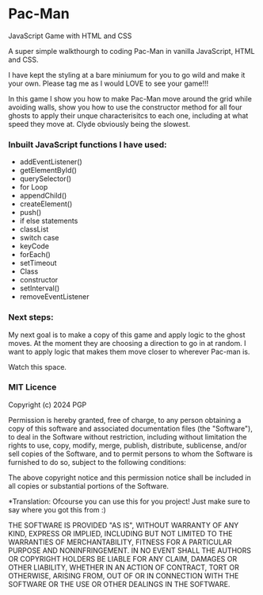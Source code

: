 # Pac-Man
JavaScript Game with HTML and CSS

A super simple walkthourgh to coding Pac-Man in vanilla JavaScript, HTML and CSS.

I have kept the styling at a bare miniumum for you to go wild and make it your own. Please tag me as I would LOVE to see your game!!!

In this game I show you how to make Pac-Man move around the grid while avoiding walls, show you how to use the constructor method for all four ghosts to apply their unque characterisitcs to each one, including at what speed they move at. Clyde obviously being the slowest.

### Inbuilt JavaScript functions I have used: 
* addEventListener()
* getElementById()
* querySelector()
* for Loop
* appendChild()
* createElement()
* push()
* if else statements
* classList
* switch case
* keyCode
* forEach()
* setTimeout
* Class
* constructor
* setInterval()
* removeEventListener

### Next steps:
My next goal is to make a copy of this game and apply logic to the ghost moves. At the moment they are choosing a direction to go in at random. I want to apply logic that makes them move closer to wherever Pac-man is.

Watch this space.



### MIT Licence

Copyright (c) 2024 PGP

Permission is hereby granted, free of charge, to any person obtaining a copy of this software and associated documentation files (the "Software"), to deal in the Software without restriction, including without limitation the rights to use, copy, modify, merge, publish, distribute, sublicense, and/or sell copies of the Software, and to permit persons to whom the Software is furnished to do so, subject to the following conditions:

The above copyright notice and this permission notice shall be included in all copies or substantial portions of the Software.

*Translation: Ofcourse you can use this for you project! Just make sure to say where you got this from :)

THE SOFTWARE IS PROVIDED "AS IS", WITHOUT WARRANTY OF ANY KIND, EXPRESS OR IMPLIED, INCLUDING BUT NOT LIMITED TO THE WARRANTIES OF MERCHANTABILITY, FITNESS FOR A PARTICULAR PURPOSE AND NONINFRINGEMENT. IN NO EVENT SHALL THE AUTHORS OR COPYRIGHT HOLDERS BE LIABLE FOR ANY CLAIM, DAMAGES OR OTHER LIABILITY, WHETHER IN AN ACTION OF CONTRACT, TORT OR OTHERWISE, ARISING FROM, OUT OF OR IN CONNECTION WITH THE SOFTWARE OR THE USE OR OTHER DEALINGS IN THE SOFTWARE.
